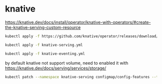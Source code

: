 # knative

https://knative.dev/docs/install/operator/knative-with-operators/#create-the-knative-serving-custom-resource

```bash
kubectl apply -f https://github.com/knative/operator/releases/download/knative-v1.14.4/operator.yaml
```

```bash
kubectl apply -f knative-serving.yml
```

```bash
kubectl apply -f knative-eventing.yml
```

by default knative not support volume, need to enabled it with https://knative.dev/docs/serving/services/storage/

```bash
kubectl patch --namespace knative-serving configmap/config-features --type merge --patch '{"data":{"kubernetes.podspec-persistent-volume-claim": "enabled", "kubernetes.podspec-persistent-volume-write": "enabled"}}'
```
